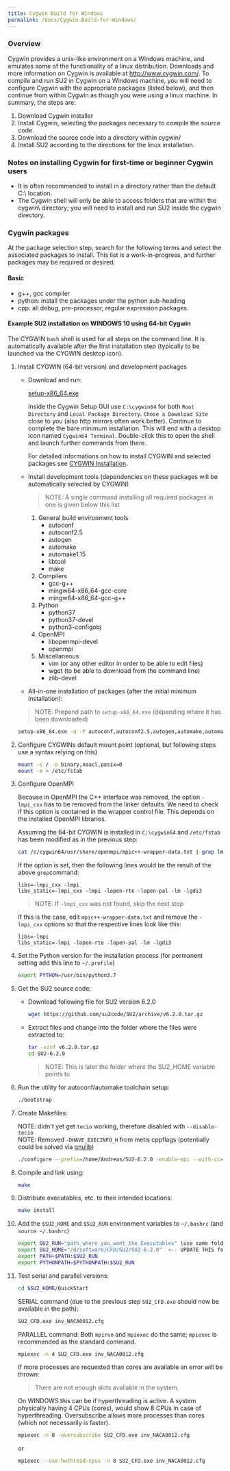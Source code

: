 ```yaml
---
title: Cygwin Build for Windows
permalink: /docs/Cygwin-Build-for-Windows/
---
```


### Overview
Cygwin provides a unix-like environment on a Windows machine, and emulates some of the functionality of a linux distribution. Downloads and more information on Cygwin is available at http://www.cygwin.com/. To compile and run SU2 in Cygwin on a Windows machine, you will need to configure Cygwin with the appropriate packages (listed below), and then continue from within Cygwin as though you were using a linux machine. 
In summary, the steps are:

1. Download Cygwin installer
2. Install Cygwin, selecting the packages necessary to compile the source code.
3. Download the source code into a directory within cygwin/
4. Install SU2 according to the directions for the linux installation. 

### Notes on installing Cygwin for first-time or beginner Cygwin users
* It is often recommended to install in  a directory rather than the default C:\ location.
* The Cygwin shell will only be able to access folders that are within the cygwin\ directory; you will need to install and run SU2 inside the cygwin directory.

### Cygwin packages
At the package selection step, search for the following terms and select the associated packages to install. This list is a work-in-progress, and further packages may be required or desired.

#### Basic
* g++, gcc compiler
* python: install the packages under the python sub-heading
* cpp: all debug, pre-processor, regular expression packages. 

#### Example SU2 installation on WINDOWS 10 using 64-bit Cygwin

The CYGWIN `bash` shell is used for all steps on the command line. It is automatically available after the first installation step  (typically to be launched via the CYGWIN desktop icon).

1. Install CYGWIN (64-bit version) and development packages
   * Download and run:
   
     [setup-x86_64.exe](https://www.cygwin.com/setup-x86_64.exe)
     
     Inside the Cygwin Setup GUI use `C:\cygwin64` for both `Root Directory` and `Local Package Directory`. `Chose a Download Site` close to you (also http mirrors often work better). Continue to complete the bare minimum installation. This will end with a desktop icon named `Cygwin64 Terminal`. Double-click this to open the shell and launch further commands from there.
     
     For detailed informations on how to install CYGWIN and selected packages see [CYGWIN Installation](https://cygwin.com/install.html).

   * Install development tools (dependencies on these packages will be automatically selected by CYGWIN)
     
     > NOTE: A single command installing all required packages in one is given below this list
   
     1. General build environment tools
        * autoconf
        * autoconf2.5
        * autogen
        * automake
        * automake1.15
        * libtool
        * make
     1. Compilers 
        * gcc-g++
        * mingw64-x86_64-gcc-core
        * mingw64-x86_64-gcc-g++
     1. Python
        * python37
        * python37-devel
        * python3-configobj
     1. OpenMPI
        * libopenmpi-devel
        * openmpi
     1. Miscellaneous
        * vim (or any other editor in order to be able to edit files)
        * wget (to be able to download from the command line)
        * zlib-devel
    
   * All-in-one installation of packages (after the initial minimum installation):
   
   > NOTE: Prepend path to `setup-x86_64.exe` (depending where it has been downloaded)
     
     ```bash
     setup-x86_64.exe -q -P autoconf,autoconf2.5,autogen,automake,automake1.15,libtool,make,gcc-g++,mingw64-x86_64-gcc-core,mingw64-x86_64-gcc-g++,python37,python37-devel,python3-configobj,libopenmpi-devel,openmpi,vim,wget,zlib-devel
     ```
   
1. Configure CYGWINs default mount point (optional, but following steps use a syntax relying on this)
   
   ```bash
   mount -c / -o binary,noacl,posix=0
   mount -m > /etc/fstab
   ```

1. Configure OpenMPI

   Because in OpenMPI the C++ interface was removed, the option `-lmpi_cxx` has to be removed from the linker defaults. We need to check if this option is contained in the wrapper control file. This depends on the installed OpenMPI libraries.
   
   Assuming the 64-bit CYGWIN is installed in `C:\cygwin64` and `/etc/fstab` has been modified as in the previous step:

   ```bash
   cat /c/cygwin64/usr/share/openmpi/mpic++-wrapper-data.txt | grep lmpi_cxx
   ```
   
   If the option is set, then the following lines would be the result of the above  `grep`command:

       libs=-lmpi_cxx -lmpi                                        
       libs_static=-lmpi_cxx -lmpi -lopen-rte -lopen-pal -lm -lgdi3

   > NOTE: If `-lmpi_cxx` was not found, skip the next step

   If this is the case, edit `mpic++-wrapper-data.txt` and remove the `-lmpi_cxx` options so that the respective lines look like this:

       libs=-lmpi                                        
       libs_static=-lmpi -lopen-rte -lopen-pal -lm -lgdi3

1. Set the Python version for the installation process (for permanent setting add this line to `~/.profile`)
   
   ```bash
   export PYTHON=/usr/bin/python3.7
   ```

1. Get the SU2 source code:

   * Download following file for SU2 version 6.2.0
   
      ```bash
      wget https://github.com/su2code/SU2/archive/v6.2.0.tar.gz
      ```
      
   * Extract files and change into the folder where the files were extracted to:

      ```bash
      tar -xzvf v6.2.0.tar.gz
      cd SU2-6.2.0
      ```
   
      > NOTE: This is later the folder where the SU2_HOME variable points to

1. Run the utility for autoconf/automake toolchain setup:
  
   ```bash
   ./bootstrap
   ```

1. Create Makefiles:

   NOTE: didn't yet get `tecio` working, therefore disabled with `--disable-tecio`<br>
   NOTE: Removed `-DHAVE_EXECINFO_H` from metis cppflags (potentially could be solved via [gnulib](https://www.gnu.org/software/gnulib/manual/html_node/execinfo_002eh.html))
  
   ```bash
   ./configure --prefix=/home/Andreas/SU2-6.2.0 -enable-mpi --with-cc=/usr/bin/mpicc --with-cxx=/usr/bin/mpicxx --disable-tecio --with-metis-cppflags="-D_FILE_OFFSET_BITS=64 -DNDEBUG -DNDEBUG2 -DHAVE_GETLINE" 
   ```

1. Compile and link using:

   ```bash
   make
   ```

1. Distribute executables, etc. to their intended locations:

   ```bash
   make install
   ```

1. Add the `$SU2_HOME` and `$SU2_RUN` environment variables to `~/.bashrc` (and `source ~/.bashrc`)

   ```bash
   export SU2_RUN="path_where_you_want_the_Executables" (use same folder here as in the configure command above)
   export SU2_HOME="/d/software/CFD/SU2/SU2-6.2.0"  <-- UPDATE THIS folder according to your environment
   export PATH=$PATH:$SU2_RUN                                                            
   export PYTHONPATH=$PYTHONPATH:$SU2_RUN                                                
   ```

1. Test serial and parallel versions:

   ```bash
   cd $SU2_HOME/QuickStart
   ```

   SERIAL command (due to the previous step `SU2_CFD.exe` should now be available in the path):

   ```bash
   SU2_CFD.exe inv_NACA0012.cfg
   ```

   PARALLEL command:
   Both `mpirun` and `mpiexec` do the same; `mpiexec` is recommended as the standard command.
   
   ```bash
   mpiexec -n 4 SU2_CFD.exe inv_NACA0012.cfg
   ```
   
   If more processes are requested than cores are available an error will be thrown:
  
   > There are not enough slots available in the system.
   
   On WINDOWS this can be if hyperthreading is active. A system physically having 4 CPUs (cores), would show 8 CPUs in case of hyperthreading. Oversubscribe allows more processes than cores (which not necessarily is faster).
   
   ```bash
   mpiexec -n 8 -oversubscribe SU2_CFD.exe inv_NACA0012.cfg
   ```
   
   or
   
   ```bash
   mpiexec --use-hwthread-cpus -n 8 SU2_CFD.exe inv_NACA0012.cfg
   ```
